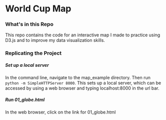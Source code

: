# World Cup Map

### What's in this Repo
This repo contains the code for an interactive map I made to practice using D3.js and to improve my data visualization skills.

### Replicating the Project

##### Set up a local server
In the command line, navigate to the map_example directory.  Then run `python -m SimpleHTTPServer 8000`.  This sets up a local server, which can be accessed by using a web browser and typing localhost:8000 in the url bar.

##### Run 01_globe.html
In the web browser, click on the link for 01_globe.html
